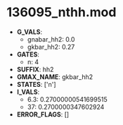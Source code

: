 # 136095_nthh.mod

- **G_VALS**:
  - gnabar_hh2: 0.0
  - gkbar_hh2: 0.27
- **GATES**:
  - n: 4
- **SUFFIX**: hh2
- **GMAX_NAME**: gkbar_hh2
- **STATES**: ['n']
- **I_VALS**:
  - 6.3: 0.27000000541699515
  - 37: 0.2700000347602924
- **ERROR_FLAGS**: []
